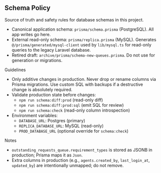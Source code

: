 ## Schema Policy

Source of truth and safety rules for database schemas in this project.

- Canonical application schema: `prisma/schema.prisma` (PostgreSQL). All app writes go here.
- External read-only schema: `prisma/replica.prisma` (MySQL). Generates `@/prisma/generated/mysql-client` used by `lib/mysql.ts` for read-only queries to the legacy Laravel database.
- Retired draft: `archive/prisma/schema-new-queues.prisma`. Do not use for generation or migrations.

Guidelines
- Only additive changes in production. Never drop or rename columns via Prisma migrations. Use custom SQL with backups if a destructive change is absolutely required.
- Validate production state before changes:
  - `npm run schema:diff:prod` (read-only diff)
  - `npm run schema:diff:prod:sql` (emit SQL for review)
  - `npm run schema:check` (read-only column introspection)
- Environment variables:
  - `DATABASE_URL`: Postgres (primary)
  - `REPLICA_DATABASE_URL`: MySQL (read-only)
  - `PROD_DATABASE_URL` (optional override for `schema:check`)

Notes
- `outstanding_requests_queue.requirement_types` is stored as JSONB in production; Prisma maps it as `Json`.
- Extra columns in production (e.g., `agents.created_by`, `last_login_at`, `updated_by`) are intentionally unmapped; do not remove.

